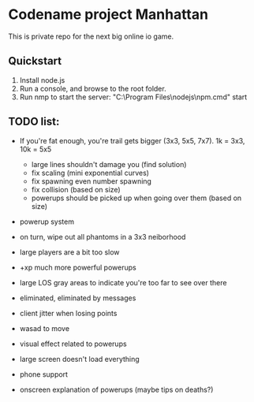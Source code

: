 # Codename project Manhattan

This is private repo for the next big online io game.

## Quickstart

1. Install node.js
2. Run a console, and browse to the root folder.
3. Run nmp to start the server: "C:\Program Files\nodejs\npm.cmd" start

## TODO list:

- If you're fat enough, you're trail gets bigger (3x3, 5x5, 7x7). 1k = 3x3, 10k = 5x5
	- large lines shouldn't damage you (find solution)
	- fix scaling (mini exponential curves)
	- fix spawning even number spawning
	- fix collision (based on size)
	- powerups should be picked up when going over them (based on size)

- powerup system
- on turn, wipe out all phantoms in a 3x3 neiborhood
- large players are a bit too slow
- +xp much more powerful powerups

- large LOS gray areas to indicate you're too far to see over there
- eliminated, eliminated by messages 
- client jitter when losing points
- wasad to move
- visual effect related to powerups
- large screen doesn't load everything
- phone support
- onscreen explanation of powerups (maybe tips on deaths?)
